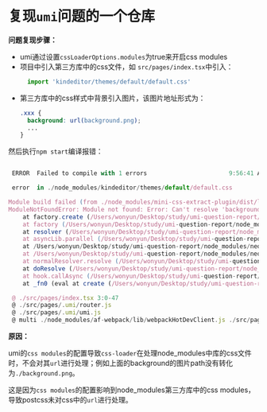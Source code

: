 # 复现`umi`问题的一个仓库

**问题复现步骤：**

+ umi通过设置`cssLoaderOptions.modules`为true来开启css modules
+ 项目中引入第三方库中的css文件，如 `src/pages/index.tsx`中引入：
  ```js
    import 'kindeditor/themes/default/default.css'
  ```
+ 第三方库中的css样式中背景引入图片，该图片地址形式为：
  ```css
  .xxx {
    background: url(background.png);
    ...
  }
  ```


然后执行`npm start`编译报错：

```js

 ERROR  Failed to compile with 1 errors                       9:56:41 AM

 error  in ./node_modules/kindeditor/themes/default/default.css

Module build failed (from ./node_modules/mini-css-extract-plugin/dist/loader.js):
ModuleNotFoundError: Module not found: Error: Can't resolve 'background.png' in '/Users/wonyun/Desktop/study/umi-question-report/node_modules/kindeditor/themes/default'
    at factory.create (/Users/wonyun/Desktop/study/umi-question-report/node_modules/webpack/lib/Compilation.js:925:10)
    at factory (/Users/wonyun/Desktop/study/umi-question-report/node_modules/webpack/lib/NormalModuleFactory.js:401:22)
    at resolver (/Users/wonyun/Desktop/study/umi-question-report/node_modules/webpack/lib/NormalModuleFactory.js:130:21)
    at asyncLib.parallel (/Users/wonyun/Desktop/study/umi-question-report/node_modules/webpack/lib/NormalModuleFactory.js:224:22)
    at /Users/wonyun/Desktop/study/umi-question-report/node_modules/neo-async/async.js:2830:7
    at /Users/wonyun/Desktop/study/umi-question-report/node_modules/neo-async/async.js:6877:13
    at normalResolver.resolve (/Users/wonyun/Desktop/study/umi-question-report/node_modules/webpack/lib/NormalModuleFactory.js:214:25)
    at doResolve (/Users/wonyun/Desktop/study/umi-question-report/node_modules/enhanced-resolve/lib/Resolver.js:213:14)
    at hook.callAsync (/Users/wonyun/Desktop/study/umi-question-report/node_modules/enhanced-resolve/lib/Resolver.js:285:5)
    at _fn0 (eval at create (/Users/wonyun/Desktop/study/umi-question-report/node_modules/tapable/lib/HookCodeFactory.js:33:10), <anonymous>:15:1)

 @ ./src/pages/index.tsx 3:0-47
 @ ./src/pages/.umi/router.js
 @ ./src/pages/.umi/umi.js
 @ multi ./node_modules/af-webpack/lib/webpackHotDevClient.js ./src/pages/.umi/umi.js
```


**原因：**

umi的`css modules`的配置导致`css-loader`在处理node_modules中库的css文件时，不会对其`url`进行处理；例如上面的background的图片path没有转化为`./background.png`。

这是因为`css modules`的配置影响到node_modules第三方库中的css modules，导致postcss未对css中的`url`进行处理。

